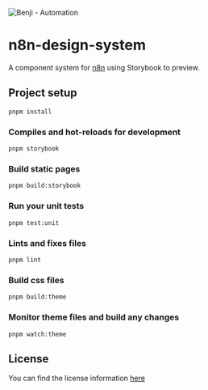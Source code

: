 ![Benji - Automation](https://user-images.githubusercontent.com/65276001/173571060-9f2f6d7b-bac0-43b6-bdb2-001da9694058.png)

# n8n-design-system

A component system for [n8n](https://n8n.io) using Storybook to preview.

## Project setup

```
pnpm install
```

### Compiles and hot-reloads for development

```
pnpm storybook
```

### Build static pages

```
pnpm build:storybook
```

### Run your unit tests

```
pnpm test:unit
```

### Lints and fixes files

```
pnpm lint
```

### Build css files

```
pnpm build:theme
```

### Monitor theme files and build any changes

```
pnpm watch:theme
```

## License

You can find the license information [here](https://github.com/n8n-io/n8n/blob/master/README.md#license)
